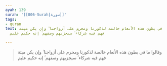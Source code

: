 ```yaml
---
ayah: 139
surah: '[[006-Surah|سورة]]'
tags:
- quran
text: وقالوا ما في بطون هذه الأنعام خالصة لذكورنا ومحرم على أزواجنا ۖ وإن يكن ميتة
  فهم فيه شركاء ۚ سيجزيهم وصفهم ۚ إنه حكيم عليم

---
```

> وقالوا ما في بطون هذه الأنعام خالصة لذكورنا ومحرم على أزواجنا ۖ وإن يكن ميتة فهم فيه شركاء ۚ سيجزيهم وصفهم ۚ إنه حكيم عليم
